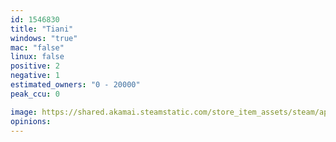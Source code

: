 ```yaml
---
id: 1546830
title: "Tiani"
windows: "true"
mac: "false"
linux: false
positive: 2
negative: 1
estimated_owners: "0 - 20000"
peak_ccu: 0

image: https://shared.akamai.steamstatic.com/store_item_assets/steam/apps/1546830/header.jpg?t=1667322259
opinions:
---
```


